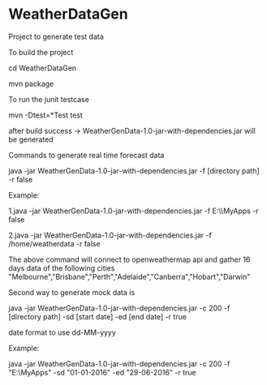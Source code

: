 # WeatherDataGen
Project to generate test data

To build the project 

cd WeatherDataGen

mvn package

To run the junit testcase 

mvn -Dtest=*Test test

after build success -> WeatherGenData-1.0-jar-with-dependencies.jar will be generated


Commands to generate real time forecast data

java -jar WeatherGenData-1.0-jar-with-dependencies.jar -f [directory path] -r false

Example:

1.java -jar WeatherGenData-1.0-jar-with-dependencies.jar -f E:\\\\MyApps -r false

2.java -jar WeatherGenData-1.0-jar-with-dependencies.jar -f /home/weatherdata -r false

The above command will connect to openweathermap api and gather 16 days data of the following cities
"Melbourne","Brisbane","Perth","Adelaide","Canberra","Hobart","Darwin"


Second way to generate mock data is

java -jar WeatherGenData-1.0-jar-with-dependencies.jar -c 200 -f [directory path] -sd [start date] -ed [end date] -r true

date format to use dd-MM-yyyy

Example:

java -jar WeatherGenData-1.0-jar-with-dependencies.jar -c 200 -f "E:\\MyApps" -sd "01-01-2016" -ed "29-06-2016" -r true




